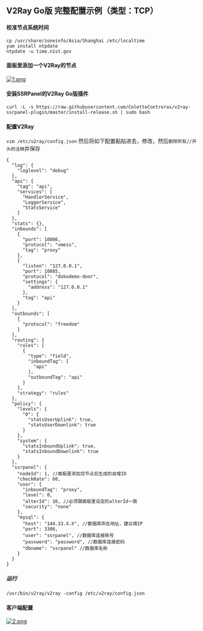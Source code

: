 ## V2Ray Go版 完整配置示例（类型：TCP）

#### 校准节点系统时间
```
cp /usr/share/zoneinfo/Asia/Shanghai /etc/localtime
yum install ntpdate
ntpdate -u time.nist.gov
```

#### 面板里添加一个V2Ray的节点
[![1.png](https://i.loli.net/2019/01/07/5c3343be53678.png)](https://i.loli.net/2019/01/07/5c3343be53678.png)

#### 安装SSRPanel的V2Ray Go版插件
```
curl -L -s https://raw.githubusercontent.com/ColetteContreras/v2ray-ssrpanel-plugin/master/install-release.sh | sudo bash
```
#### 配置V2Ray
`vim /etc/v2ray/config.json` 然后将如下配置黏贴进去，修改，然后`删除所有//开头的注释`并保存
```
{
  "log": {
    "loglevel": "debug"
  },
  "api": {
    "tag": "api",
    "services": [
      "HandlerService",
      "LoggerService",
      "StatsService"
    ]
  },
  "stats": {},
  "inbounds": [
    {
      "port": 10086,
      "protocol": "vmess",
      "tag": "proxy"
    },
    {
      "listen": "127.0.0.1",
      "port": 10085,
      "protocol": "dokodemo-door",
      "settings": {
        "address": "127.0.0.1"
      },
      "tag": "api"
    }
  ],
  "outbounds": [
    {
      "protocol": "freedom"
    }
  ],
  "routing": {
    "rules": [
      {
        "type": "field",
        "inboundTag": [
          "api"
        ],
        "outboundTag": "api"
      }
    ],
    "strategy": "rules"
  },
  "policy": {
    "levels": {
      "0": {
        "statsUserUplink": true,
        "statsUserDownlink": true
      }
    },
    "system": {
      "statsInboundUplink": true,
      "statsInboundDownlink": true
    }
  },
  "ssrpanel": {
    "nodeId": 1, //面板里添加完节点后生成的自增ID
    "checkRate": 60,
    "user": {
      "inboundTag": "proxy",
      "level": 0,
      "alterId": 16, //必须跟面板里设定的alterId一致
      "security": "none"
    },
    "mysql": {
      "host": "144.33.X.X", //数据库所在地址，建议填IP
      "port": 3306,
      "user": "ssrpanel", //数据库连接账号
      "password": "password", //数据库连接密码
      "dbname": "ssrpanel" //数据库名称
    }
  }
}
```

##### 运行
```
/usr/bin/v2ray/v2ray -config /etc/v2ray/config.json
```

#### 客户端配置
[![2.png](https://i.loli.net/2019/01/07/5c3343be6fd4a.png)](https://i.loli.net/2019/01/07/5c3343be6fd4a.png)